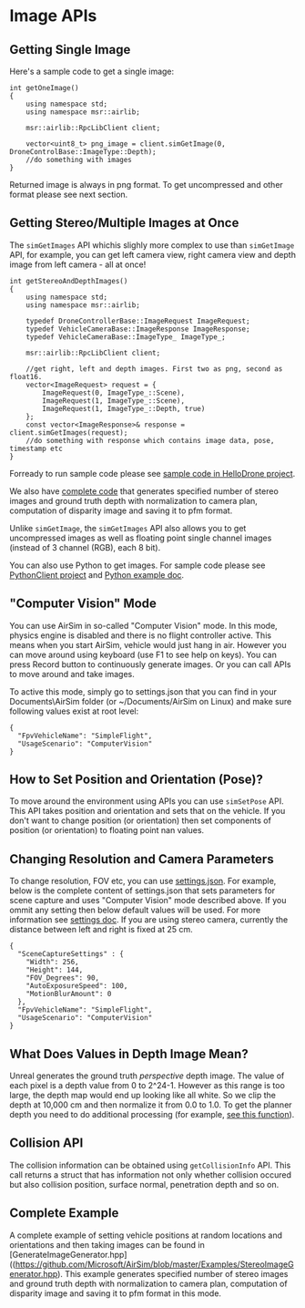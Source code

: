 # Image APIs

## Getting Single Image
Here's a sample code to get a single image:

```
int getOneImage() 
{
    using namespace std;
    using namespace msr::airlib;
    
    msr::airlib::RpcLibClient client;

    vector<uint8_t> png_image = client.simGetImage(0, DroneControlBase::ImageType::Depth);
    //do something with images
}
```

Returned image is always in png format. To get uncompressed and other format please see next section.

## Getting Stereo/Multiple Images at Once

The `simGetImages` API whichis slighly more complex to use than `simGetImage` API, for example, you can get left camera view, right camera view and depth image from left camera - all at once! 

```
int getStereoAndDepthImages() 
{
    using namespace std;
    using namespace msr::airlib;
    
    typedef DroneControllerBase::ImageRequest ImageRequest;
    typedef VehicleCameraBase::ImageResponse ImageResponse;
    typedef VehicleCameraBase::ImageType_ ImageType_;

    msr::airlib::RpcLibClient client;

    //get right, left and depth images. First two as png, second as float16.
    vector<ImageRequest> request = { 
        ImageRequest(0, ImageType_::Scene), 
        ImageRequest(1, ImageType_::Scene),        
        ImageRequest(1, ImageType_::Depth, true) 
    };
    const vector<ImageResponse>& response = client.simGetImages(request);
    //do something with response which contains image data, pose, timestamp etc
}
```
Forready to run sample code please see [sample code in HelloDrone project](https://github.com/Microsoft/AirSim/blob/master/HelloDrone/main.cpp). 

We also have [complete code](https://github.com/Microsoft/AirSim/blob/master/Examples/StereoImageGenerator.hpp) that generates specified number of stereo images and ground truth depth with normalization to camera plan, computation of disparity image and saving it to pfm format.

Unlike `simGetImage`, the `simGetImages` API also allows you to get uncompressed images as well as floating point single channel images (instead of 3 channel (RGB), each 8 bit).

You can also use Python to get images. For sample code please see [PythonClient project](https://github.com/Microsoft/AirSim/tree/master/PythonClient) and [Python example doc](python.md).

## "Computer Vision" Mode

You can use AirSim in so-called "Computer Vision" mode. In this mode, physics engine is disabled and there is no flight controller active. This means when you start AirSim, vehicle would just hang in air. However you can move around using keyboard (use F1 to see help on keys). You can press Record button to continuously generate images. Or you can call APIs to move around and take images.

To active this mode, simply go to settings.json that you can find in your Documents\AirSim folder (or ~/Documents/AirSim on Linux) and make sure following values exist at root level:

```
{
  "FpvVehicleName": "SimpleFlight",
  "UsageScenario": "ComputerVision"
}
```

## How to Set Position and Orientation (Pose)?

To move around the environment using APIs you can use `simSetPose` API. This API takes position and orientation and sets that on the vehicle. If you don't want to change position (or orientation) then set components of position (or orientation) to floating point nan values.

## Changing Resolution and Camera Parameters
To change resolution, FOV etc, you can use [settings.json](settings.md). For example, below is the complete content of settings.json that sets parameters for scene capture and uses "Computer Vision" mode described above. If you ommit any setting then below default values will be used. For more information see [settings doc](settings.md). If you are using stereo camera, currently the distance between left and right is fixed at 25 cm.

```
{
  "SceneCaptureSettings" : {
    "Width": 256,
	"Height": 144,
    "FOV_Degrees": 90,
    "AutoExposureSpeed": 100,
    "MotionBlurAmount": 0
  },
  "FpvVehicleName": "SimpleFlight",
  "UsageScenario": "ComputerVision"
}
```

## What Does Values in Depth Image Mean?
Unreal generates the ground truth *perspective* depth image. The value of each pixel is a depth value from 0 to 2^24-1. However as this range is too large, the depth map would end up looking like all white. So we clip the depth at 10,000 cm and then normalize it from 0.0 to 1.0. To get the planner depth you need to do additional processing (for example, [see this function](https://github.com/Microsoft/AirSim/blob/master/Examples/StereoImageGenerator.hpp#L200)).

## Collision API
The collision information can be obtained using `getCollisionInfo` API. This call returns a struct that has information not only whether collision occured but also collision position, surface normal, penetration depth and so on.

## Complete Example
A complete example of setting vehicle positions at random locations and orientations and then taking images can be found in [GenerateImageGenerator.hpp]((https://github.com/Microsoft/AirSim/blob/master/Examples/StereoImageGenerator.hpp). This example generates specified number of stereo images and ground truth depth with normalization to camera plan, computation of disparity image and saving it to pfm format in this mode.
